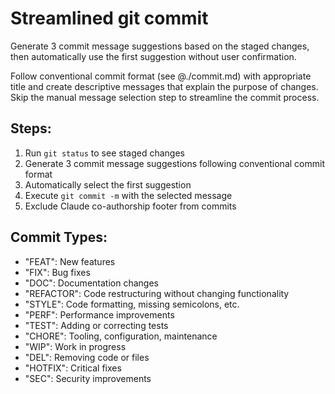 # Streamlined git commit

Generate 3 commit message suggestions based on the staged changes, then automatically use the first suggestion without user confirmation.

Follow conventional commit format (see @./commit.md) with appropriate title and create descriptive messages that explain the purpose of changes. Skip the manual message selection step to streamline the commit process.

## Steps:
1. Run `git status` to see staged changes
2. Generate 3 commit message suggestions following conventional commit format
3. Automatically select the first suggestion
4. Execute `git commit -m` with the selected message
5. Exclude Claude co-authorship footer from commits

## Commit Types:
- "FEAT": New features
- "FIX": Bug fixes
- "DOC": Documentation changes
- "REFACTOR": Code restructuring without changing functionality
- "STYLE": Code formatting, missing semicolons, etc.
- "PERF": Performance improvements
- "TEST": Adding or correcting tests
- "CHORE": Tooling, configuration, maintenance
- "WIP": Work in progress
- "DEL": Removing code or files
- "HOTFIX": Critical fixes
- "SEC": Security improvements
